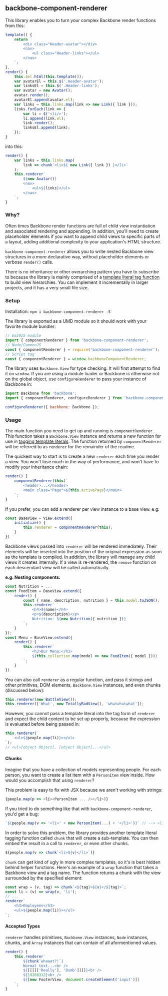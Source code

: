 ## backbone-component-renderer

This library enables you to turn your complex Backbone render functions from this:

```js
template() {
	return `
		<div class="Header-avatar"></div>
		<nav>
			<ul class="Header-links"></ul>
		</nav>
	`;
},
render() {
	this.$el.html(this.template());
	var avatarEl = this.$('.Header-avatar');
	var linksEl = this.$('.Header-links');
	var avatar = new Avatar();
	avatar.render();
	avatarEl.append(avatar.el);
	var links = this.links.map(link => new Link({ link }));
	links.forEach(link => {
		var li = $('<li/>');
		li.append(link.el);
		link.render();
		linksEl.append(link);
	});
}
```

into this:

```js
render() {
	var links = this.links.map(
		link => chunk`<li>${ new Link({ link }) }</li>`
	);
	this.renderer`
		${new Avatar()}
		<nav>
			<ul>${links}</ul>
		</nav>
	`;
}
```

### Why?

Often times Backbone render functions are full of child view instantiation and associated rendering and appending. In addition, you'll need to create placeholder elements if you want to append child views to specific parts of a layout, adding additional complexity to your application's HTML structure.

`backbone-component-renderer` allows you to write nested Backbone view structures in a more declarative way, without placeholder elements or verbose `render()` calls.

There is no inheritance or other overarching pattern you have to subscribe to because the library is mainly comprised of a [template literal tag function](https://developer.mozilla.org/en-US/docs/Web/JavaScript/Reference/Template_literals#Tagged_template_literals) to build view hierarchies. You can implement it incrementally in larger projects, and it has a very small file size.

### Setup

Installation: `npm i backbone-component-renderer -S`

The library is exported as a UMD module so it should work with your favorite module bundler:

```js
// ES2015 module
import { componentRenderer } from 'backbone-component-renderer';
// Node/CommonJS
const { componentRenderer } = require('backbone-component-renderer');
// Script tag
const { componentRenderer } = window.backboneComponentRenderer;
```

The library uses `Backbone.View` for type checking. It will first attempt to find it on `window`. If you are using a module loader or Backbone is otherwise not on the global object, use `configureRenderer` to pass your instance of Backbone in:

```js
import Backbone from 'backbone';
import { componentRenderer, configureRenderer } from 'backbone-component-renderer';

configureRenderer({ backbone: Backbone });
```

### Usage

The main function you need to get up and running is `componentRenderer`. This function takes a `Backbone.View` instance and returns a new function for use in [tagging template literals](https://developer.mozilla.org/en-US/docs/Web/JavaScript/Reference/Template_literals#Tagged_template_literals). The function returned by `componentRenderer` will be referred to as `renderer` for the remainder of the readme.

The quickest way to start is to create a new `renderer` each time you render a view. You won't lose much in the way of performance, and won't have to modify your inheritance chain:

```js
render() {
	componentRenderer(this)`
		<header>...</header>
		<main class="Page">${this.activePage}</main>
	`;
}
```

If you prefer, you can add a renderer per view instance to a base view. e.g:

```js
const BaseView = View.extend({
	initialize() {
		this.renderer = componentRenderer(this);
	}
})
```

Backbone views passed into `renderer` will be rendered immediately. Their elements will be inserted into the position of the original expression as soon as the template is compiled. In addition, the library will manage any child views it creates internally. If a view is re-rendered, the `remove` function on each descendant view will be called automatically.

**e.g. Nesting components:**

```js
const Nutrition = ...
const FoodItem = BaseView.extend({
	render() {
		const { name, description, nutrition } = this.model.toJSON();
		this.renderer`
			<h4>${name}</h4>
			<p>${description}</p>
			Nutrition: ${new Nutrition({ nutrition })}
		`;
	}
});
const Menu = BaseView.extend({
	render() {
		this.renderer`
			<h3>Our Menu:</h3>
			${this.collection.map(model => new FoodItem({ model }))}
		`;
	}
})
```

You can also call `renderer` as a regular function, and pass it strings and other primitives, DOM elements, `Backbone.View` instances, and even chunks (discussed below):

```js
this.renderer(new BattleView());
this.renderer(['What', new TotallyRadView(), 'whatwhatwhat']);
```

However, you cannot pass a template literal into the tag form of `renderer` and expect the child content to be set up properly, because the expression is evaluated before being passed in:

```js
this.renderer(`
	<ul>${people.map(li)}></ul>
`);
// <ul>[object Object], [object Object]...</ul>
```

#### Chunks

Imagine that you have a collection of models representing people. For each person, you want to create a list item with a `PersonItem` view inside. How would you accomplish that using `renderer`?

This problem is easy to fix with JSX because we aren't working with strings:

```js
{people.map(p => <li><PersonItem ... /></li>)}
```

If you tried to do something like that with `backbone-component-renderer`, you'd get a bug:

```js
`${people.map(v => '<li>' + new PersonItem(...) + '</li>')}` // --> <li>[object Object]</li><li>[object Object]...
```

In order to solve this problem, the library provides another template literal tagging function called `chunk` that will create a sub-template. You can then embed the result in a call to `renderer`, or even other chunks.

```js
${people.map(v => chunk`<li>${v}</li>`)}
```

`chunk` can get kind of ugly in more complex templates, so it's is best hidden behind helper functions. Here's an example of a `wrap` function that takes a Backbone view and a tag name. The function returns a chunk with the view surrounded by the specified element:

```js
const wrap = (v, tag) => chunk`<${tag}>${v}</${tag}>`;
const li = (v) => wrap(v, 'li');
// ...
renderer`
	<h3>Employees</h3>
	<ul>${people.map(li)}></ul>
`;
```

#### Accepted Types

`renderer` handles primitives, `Backbone.View` instances, `Node` instances, chunks, and `Array` instances that can contain of all aformentioned values.

```js
render() {
	this.renderer`
		${chunk`whaaat?!`}
		Normal text...<br />
		${[[[[['Really'], 'Dumb']]]]}<br />
		${19208312}<br />
		${[new FooterView, document.createElement('input')]}
	`;
}
```